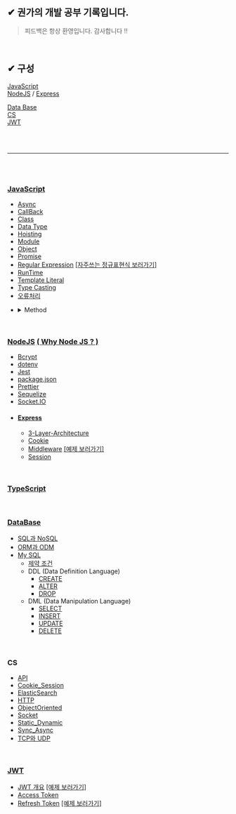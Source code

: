 ## ✔ 권가의 개발 공부 기록입니다.

>피드백은 항상 환영입니다. 감사합니다 !!

<!-- 정리해야하는 부분 기록..-->
<!-- 운영체제 : 데드락, 뮤텍스, 세마포어 개념 정리하기... 메리크리스마스 @@@! nestjs 순환 종속성 관련해서 정리하기, 프로젝트 로그인 부분 트러블  아 깃 이그노어 진짜   -->


</br>

<!-- ✔ <hr> -->
## ✔ 구성  

[JavaScript](#JavaScript)  
[NodeJS](#NodeJS)  /  [Express](#Express)  
<!-- [TypeScript](#TypeScript) -->
[Data Base](#DataBase)  
[CS](#CS)  
[JWT](#JWT)

<!-- [Algorithms](#Algorithms) -->
</br></br>

***

</br></br>

### [JavaScript](./src/JS/JavaScript.md)
* [Async](./src/JS/Async.md)
* [CallBack](./src/JS/CallBack.md)
* [Class](./src/JS/Class.md)
* [Data Type](./src/JS/DataType.md)
* [Hoisting](./src/JS/Hoisting.md)
* [Module](./src/JS/Module.md)
* [Object](./src/JS/Object.md)
* [Promise](./src/JS/Promise.md)
* [Regular Expression](./src/JS/Regular_Expression.md) [\[자주쓰는 정규표현식 보러가기\]](./src/JS/Regular_Expression2.md)
* [RunTime](./src/JS/Runtime.md)
* [Template Literal](./src/JS/TemplateLiteral.md)
* [Type Casting](./src/JS/TypeCasting.md)   
* [오류처리](./src/JS/Error.md)
<!-- * 암호화 https://inpa.tistory.com/entry/NODE-%F0%9F%93%9A-crypto-%EB%AA%A8%EB%93%88-%EC%95%94%ED%98%B8%ED%99%94#%EC%95%94%ED%98%B8%ED%99%94%EC%97%90_%EC%82%AC%EC%9A%A9%EB%90%98%EB%8A%94_%EB%A9%94%EC%86%8C%EB%93%9C -->
* <details><summary> Method</summary>
  <div markdown="1">

  * [Array.indexOf()](./src/JS/Method/Array.indexOf().md)
  * [Array.isArray()](./src/JS/Method/Array.isArray().md)
  * [Array.pop()](./src/JS/Method/Array.pop().md)
  * [Array.push()](./src/JS/Method/Array.push().md)
  * [Array.shift()](./src/JS/Method/Array.shift().md)
  * [Array.unshift()](./src/JS/Method/Array.unshift().md)
  * [JSON.parse()](./src/JS/Method/JSON.parse().md)
  </div>
  </details>


 
<br>

### [NodeJS](./src/NodeJS/NodeJS.md) [( Why Node JS ? )](https://github.com/kwon-ga/TIL/blob/master/src/NodeJS/why.md)
* [Bcrypt](./src/NodeJS/Bcrypt.md)
* [dotenv](./src/NodeJS/dotenv.md)
* [Jest](./src/NodeJS/Jest.md)
* [package.json](./src/NodeJS/package.json.md)
* [Prettier](./src/NodeJS/Prettier.md)
* [Sequelize](./src/NodeJS/Sequelize.md)
* [Socket.IO](./src/NodeJS/Socket.IO.md)
  <!-- * [joi](-) // 업데이트해야함 !!  https://joi.dev/api/?v=17.6.1 -->
<!--crypto -->
* #### [Express](./src/NodeJS/Express/Express.md)
  * [3-Layer-Architecture](src/NodeJS/Express/3-Layer-Architecture.md)
  * [Cookie](./src/NodeJS/Express/Cookie.md)
  * [Middleware](./src/NodeJS/Express/Middleware.md) [\[예제 보러가기\]](./src/NodeJS/Express/Middleware_example.md)
  * [Session](./src/NodeJS/Express/Session.md)

<br>

### [TypeScript](./src/typescript/TypeScript.md)

<br>

### [DataBase](./src/DataBase/DataBase.md) 
  * [SQL과 NoSQL](./src/DataBase/SQL_NoSQL.md)
  * [ORM과 ODM](./src/DataBase/ORM_ODM.md)
* [My SQL](./src/DataBase/MySQL/MySQL.md)
  * [제약 조건](./src/DataBase/MySQL/Constraint.md)
  * DDL (Data Definition Language)
    * [CREATE](./src/DataBase/MySQL/CREATE.md)
    * [ALTER](./src/DataBase/MySQL/ALTER.md)
    * [DROP](./src/DataBase/MySQL/DROP.md)
  * DML (Data Manipulation Language)
    * [SELECT](./src/DataBase/MySQL/SELECT.md)
    * [INSERT](./src/DataBase/MySQL/INSERT.md)
    * [UPDATE](./src/DataBase/MySQL/UPDATE.md)
    * [DELETE](./src/DataBase/MySQL/DELETE.md)
  <!-- * DCL (Data Control Language)
    * [GRANT](./src/DataBase/MySQL/GRANT.md)
    * [REVOKE](./src/DataBase/MySQL/REVOKE.md)
    * [COMMIT](./src/DataBase/MySQL/COMMIT.md)
    * [ROLLBACK](./src/DataBase/MySQL/ROLLBACK.md) -->
<!-- * #### [MongoDB]()
  * [-](-) -->

<br>

### CS
* [API](./src/CS/API.md)
* [Cookie_Session](./src/CS/Cookie_Session.md)
* [ElasticSearch](./src/CS/ElasticSearch.md)
* [HTTP](./src/CS/HTTP.md)
* [ObjectOriented](./src/CS/ObjectOriented.md)
* [Socket](./src/CS/Socket.md)
* [Static_Dynamic](./src/CS/Static_Dynamic.md)
* [Sync_Async](./src/CS/Sync_Async.md)
* [TCP와 UDP](./src/CS/TCP_UDP.md)

<br>

###  [JWT](https://jwt.io/)
  * [JWT 개요](./src/JWT/JWT.md)
[\[예제 보러가기\]](./src/JWT/JWT_example.md)
  * [Access Token](./src/JWT/AccessToken.md)
  * [Refresh Token](./src/JWT/RefreshToken.md)
[\[예제 보러가기\]](./src/JWT/Token_example.md)


<!-- <br><br>

### ✅ Interview

<br>

- [ ] 01장 : 시간복잡도와 공간복잡도
- [X] 02장 : [스택, 큐 자료구조](src/Interview/02.md)
- [X] 03장 : [배열, 링크드리스트](src/Interview/03.md)
- [X] 04장 : [트랜잭션](src/Interview/04.md)
- [X] 05장 : [정규화](src/Interview/05.md)
- [X] 06장 : [CORS](src/Interview/06.md)
- [X] 07장 : [var, let, const](src/Interview/07.md)
- [X] 08장 : [Promise](src/Interview/08.md)
- [X] 09장 : [Hoisting](src/Interview/09.md)
- [ ] 10장 : [async await](src/Interview/0.md)

---

- [ ] 11장 : Arrow Function
- [ ] 12장 : ‘==’와 ‘===’
- [ ] 13장 : Express
- [ ] 14장 : npm
- [ ] 15장 : web server, NGINX, Apache
- [ ] 16장 : 동기와 비공기
- [ ] 17장 : 모든 요소에 인덱스를 걸지 않는 이유
- [ ] 18장 : 이분탐색
- [ ] 19장 : 트리, 그래프
- [ ] 20장 : 인덱스의 원리

---

- [ ] 21장 : 복합인덱스
- [ ] 22장 : HTTP HTTPS
- [ ] 23장 : TCP 3 way handshake
- [ ] 24장 : TCP UDP
- [ ] 25장 : Base64 인코딩
- [ ] 26장 : 프로세스와 스레드
- [ ] 27장 : Call by reference
- [ ] 28장 : 동시성과 병렬성
- [ ] 29장 : 깊은 복사와 얕은 복사
- [ ] 30장 : JS의 passed by value 와 passed by reference

---

- [ ] 31장 : 고차함수
- [ ] 32장 : JWT
- [ ] 33장 : Node JS
- [ ] 34장 : 이벤트 루프
- [ ] 35장 : 트랜스파일러와 번들러 -->

<!--
###  Algorithms
* <details><summary> Math </summary>
  <div markdown="2">

  <!-- * [Bit Manipulation](src/algorithms/math/bits.md) - 비트 쪼개기! -->
  <!-- * `B` [팩토리얼](src/algorithms/math/factorial.md) -->
  <!-- * `B` [피보나치 수](src/algorithms/math/fibonacci)
  * `B` [소수 판별](src/algorithms/math/primality-test) (trial division 방식)
  * `B` [유클리드 호제법](src/algorithms/math/euclidean-algorithm) - 최대공약수 (GCD)
  * `B` [최소 공배수](src/algorithms/math/least-common-multiple) - LCM
  * `B` [에라토스테네스의 체](src/algorithms/math/sieve-of-eratosthenes) - 특정수 이하의 모든 소수 찾기
  * `B` [2의 거듭제곱 판별법](src/algorithms/math/is-power-of-two) - 어떤 수가 2의 거듭제곱인지 판별 (naive 와 bitwise 알고리즘)
  * `B` [파스칼 삼각형](src/algorithms/math/pascal-triangle)
  * `A` [자연수 분할](src/algorithms/math/integer-partition)
  * `A` [리우 후이 π 알고리즘](src/algorithms/math/liu-hui) - N-각형을 기반으로 π 근사치 구하기 -->
  <!-- </div>
  </details>
* <details><summary> Sets</summary>
  <div markdown="3">
   -->
  <!-- * `B` [카티지언 프로덕트](src/algorithms/sets/cartesian-product) - 곱집합
  * `B` [Fisher–Yates 셔플](src/algorithms/sets/fisher-yates) - 유한 시퀀스의 무작위 순열
  * `A` [멱집합](src/algorithms/sets/power-set) - 집합의 모든 부분집합
  * `A` [순열](src/algorithms/sets/permutations) (반복 유,무)
  * `A` [조합](src/algorithms/sets/combinations) (반복 유,무)
  * `A` [최장 공통 부분수열](src/algorithms/sets/longest-common-subsequence) (LCS)
  * `A` [최장 증가 수열](src/algorithms/sets/longest-increasing-subsequence)
  * `A` [Shortest Common Supersequence](src/algorithms/sets/shortest-common-supersequence) (SCS)
  * `A` [배낭 문제](src/algorithms/sets/knapsack-problem) - "0/1" 과 "Unbound"
  * `A` [최대 구간합](src/algorithms/sets/maximum-subarray) - "브루트 포스" 과 "동적 계획법" (Kadane's) 버전
  * `A` [조합 합](src/algorithms/sets/combination-sum) - 특정 합을 구성하는 모든 조합 찾기 -->
  <!-- </div>
  </details>

* <details><summary> String</summary>
  <div markdown="4"> -->

  <!-- * `B` [해밍 거리](src/algorithms/string/hamming-distance) - 심볼이 다른 위치의 갯수
  * `A` [편집 거리](src/algorithms/string/levenshtein-distance) - 두 시퀀스 간위 최소 편집거리
  * `A` [커누스-모리스-프랫 알고리즘](src/algorithms/string/knuth-morris-pratt) (KMP 알고리즘) - 부분 문자열 탐색 (패턴 매칭)
  * `A` [Z 알고리즘](src/algorithms/string/z-algorithm) - 부분 문자열 탐색 (패턴 매칭)
  * `A` [라빈 카프 알고리즘](src/algorithms/string/rabin-karp) - 부분 문자열 탐색
  * `A` [최장 공통 부분 문자열](src/algorithms/string/longest-common-substring)
  * `A` [정규 표현식 매칭](src/algorithms/string/regular-expression-matching) -->
  
  <!-- </div>
  </details>

* <details><summary> Searches</summary>
  <div markdown="5"> -->

  <!-- * `B` [선형 탐색](src/algorithms/search/linear-search)
  * `B` [점프 탐색](src/algorithms/search/jump-search) (or Block Search) - 정렬된 배열에서 탐색
  * `B` [이진 탐색](src/algorithms/search/binary-search) - 정렬된 배열에서 탐색
  * `B` [보간 탐색](src/algorithms/search/interpolation-search) - 균등한 분포를 이루는 정렬된 배열에서 탐색
   -->
  <!-- </div>
  </details>

* <details><summary> Sorting</summary>
  <div markdown="5"> -->

  <!-- * `B` [거품 정렬](src/algorithms/sorting/bubble-sort)
  * `B` [선택 정렬](src/algorithms/sorting/selection-sort)
  * `B` [삽입 정렬](src/algorithms/sorting/insertion-sort)
  * `B` [힙 정렬](src/algorithms/sorting/heap-sort)
  * `B` [병합 정렬](src/algorithms/sorting/merge-sort)
  * `B` [퀵 정렬](src/algorithms/sorting/quick-sort) - 제자리(in-place)와 제자리가 아닌(non-in-place) 구현
  * `B` [셸 정렬](src/algorithms/sorting/shell-sort)
  * `B` [계수 정렬](src/algorithms/sorting/counting-sort)
  * `B` [기수 정렬](src/algorithms/sorting/radix-sort) -->
  
  <!-- </div>
  </details>

* <details><summary> Trees</summary>
  <div markdown="5"> -->

  <!-- * `B` [깊이 우선 탐색](src/algorithms/tree/depth-first-search) (DFS)
  * `B` [너비 우선 탐색](src/algorithms/tree/breadth-first-search) (BFS) -->
  
  <!-- </div>
  </details>

* <details><summary> Graphs</summary>
  <div markdown="5"> -->

  <!-- * `B` [깊이 우선 탐색](src/algorithms/graph/depth-first-search) (DFS)
  * `B` [너비 우선 탐색](src/algorithms/graph/breadth-first-search) (BFS)
  * `B` [크루스칼 알고리즘](src/algorithms/graph/kruskal) - 최소 신장 트리 찾기 (MST) 무방향 가중 그래프
  * `A` [다익스트라 알고리즘](src/algorithms/graph/dijkstra) - 한 점에서 다른 모든 점까지 최단 거리 찾기
  * `A` [벨만-포드 알고리즘](src/algorithms/graph/bellman-ford) - 한 점에서 다른 모든 점까지 최단 거리 찾기
  * `A` [플로이드-워셜 알고리즘](src/algorithms/graph/floyd-warshall) - 모든 종단 간의 최단거리 찾기
  * `A` [사이클 탐지](src/algorithms/graph/detect-cycle) - 유방향, 무방향 그래프 (DFS 와 Disjoint Set 에 기반한 버전)
  * `A` [프림 알고리즘](src/algorithms/graph/prim) - 무방향 가중치 그래프에서 최소 신장 트리 (MST) 찾기
  * `A` [위상 정렬](src/algorithms/graph/topological-sorting) - DFS 방식
  * `A` [단절점](src/algorithms/graph/articulation-points) - 타잔의 알고리즘 (DFS 기반)
  * `A` [단절선](src/algorithms/graph/bridges) - DFS 기반 알고리즘
  * `A` [오일러 경로 와 오일러 회로](src/algorithms/graph/eulerian-path) - Fleury의 알고리즘 - 모든 엣지를 한번만 방문
  * `A` [해밀턴 경로](src/algorithms/graph/hamiltonian-cycle) - 모든 꼭짓점을 한번만 방문
  * `A` [강결합 컴포넌트](src/algorithms/graph/strongly-connected-components) - Kosaraju의 알고리즘
  * `A` [외판원 문제](src/algorithms/graph/travelling-salesman) - 각 도시를 다 방문하고 다시 출발점으로 돌아오는 최단 경로 찾기 -->
  
  <!-- </div>
  </details>

* <details><summary> Uncategorized</summary>
  <div markdown="5"> -->

  <!-- * `B` [하노이 탑](src/algorithms/uncategorized/hanoi-tower)
  * `B` [정방 행렬 회전](src/algorithms/uncategorized/square-matrix-rotation) - 제자리(in-place) 알고리즘
  * `B` [점프 게임](src/algorithms/uncategorized/jump-game) - 백트래킹, 동적계획법 (top-down + bottom-up), 탐욕 알고리즘 예제
  * `B` [Unique 경로](src/algorithms/uncategorized/unique-paths) - 백트래킹, 동적계획법, 파스칼 삼각형에 기반한 예제
  * `B` [빗물 담기 문제](src/algorithms/uncategorized/rain-terraces) - trapping rain water problem (동적계획법, 브루트포스 버전)
  * `A` [N-Queens 문제](src/algorithms/uncategorized/n-queens)
  * `A` [기사의 여행 문제](src/algorithms/uncategorized/knight-tour) -->
  
  <!-- </div>
  </details> -->




<!-- 
### 패러다임별 알고리즘

알고리즘 패러다임 이란, 알고리즘이 주어진 문제를 해결하기 위해 채택한 기초가 되는 일반적인 방법 혹은 접근법입니다. 알고리즘이 해결하는 문제나 알고리즘의 동작 방식이 완전히 다르더라도,알고리즘의 동작 원칙이 같으면 같은 패러다음을 사용했다고 말할 수 있으며, 주로 알고리즘을 구분하는 기준으로 쓰인다. 알고리즘이 일반적인 컴퓨터의 프로그램에 대한 개념보다 보다 더 추상적인 개념인 것처럼 알고리즘의 패러다임은 명확히 정의된 수학적 실체가 있는 것이 아니기 때문에 그 어떤 알고리즘의 개념보다도 훨씬 추상적인 개념입니다.

* **브루트 포스(Brute Force)** - 가능한 모든 경우를 탐색한 뒤 최적을 찾아내는 방식입니다.
  * `B` [선형 탐색](src/algorithms/search/linear-search)
  * `B` [빗물 담기 문제](src/algorithms/uncategorized/rain-terraces) - trapping rain water problem
  * `A` [최대 구간합](src/algorithms/sets/maximum-subarray)
  * `A` [외판원 문제](src/algorithms/graph/travelling-salesman) - 각 도시를 다 방문하고 다시 출발점으로 돌아오는 최단 경로 찾기
* **탐욕 알고리즘(Greedy)** - 이후를 고려하지 않고 현재 시점에서 가장 최적인 선택을 하는 방식입니다.
  * `B` [점프 게임](src/algorithms/uncategorized/jump-game)
  * `A` [쪼갤수 있는 배낭 문제](src/algorithms/sets/knapsack-problem)
  * `A` [다익스트라 알고리즘](src/algorithms/graph/dijkstra) - 모든 점 까지의 최단거리 찾기
  * `A` [프림 알고리즘](src/algorithms/graph/prim) - 무방향 가중치 그래프에서 최소 신창 트리 (MST) 찾기
  * `A` [크루스칼 알고리즘](src/algorithms/graph/kruskal) - 무방향 가중치 그래프에서 최소 신창 트리 (MST) 찾기
* **분할 정복법(Divide and Conquer)** - 문제를 여러 작은 문제로 분할한 뒤 해결하는 방식입니다.
  * `B` [이진 탐색](src/algorithms/search/binary-search)
  * `B` [하노이 탑](src/algorithms/uncategorized/hanoi-tower)
  * `B` [파스칼 삼각형](src/algorithms/math/pascal-triangle)
  * `B` [유클리드 호제법](src/algorithms/math/euclidean-algorithm) - 최대공약수 계산 (GCD)
  * `B` [병합 정렬](src/algorithms/sorting/merge-sort)
  * `B` [퀵 정렬](src/algorithms/sorting/quick-sort)
  * `B` [트리 깊이 우선 탐색](src/algorithms/tree/depth-first-search) (DFS)
  * `B` [그래프 깊이 우선 탐색](src/algorithms/graph/depth-first-search) (DFS)
  * `B` [점프 게임](src/algorithms/uncategorized/jump-game)
  * `A` [순열](src/algorithms/sets/permutations) (반복 유,무)
  * `A` [조합](src/algorithms/sets/combinations) (반복 유,무)
* **동적 계획법(Dynamic Programming)** - 이전에 찾은 결과를 이용하여 최종적으로 해결하는 방식입니다.
  * `B` [피보나치 수](src/algorithms/math/fibonacci)
  * `B` [점프 게임](src/algorithms/uncategorized/jump-game)
  * `B` [Unique Paths](src/algorithms/uncategorized/unique-paths)
  * `B` [빗물 담기 문제](src/algorithms/uncategorized/rain-terraces) - trapping rain water problem
  * `A` [편집 거리](src/algorithms/string/levenshtein-distance) - 두 시퀀스 간의 최소 편집 거리
  * `A` [최장 공통 부분 수열](src/algorithms/sets/longest-common-subsequence) (LCS)
  * `A` [최장 공통 부분 문자열](src/algorithms/string/longest-common-substring)
  * `A` [최장 증가 수열](src/algorithms/sets/longest-increasing-subsequence)
  * `A` [Shortest Common Supersequence](src/algorithms/sets/shortest-common-supersequence)
  * `A` [0/1 배낭 문제](src/algorithms/sets/knapsack-problem)
  * `A` [자연수 분할](src/algorithms/math/integer-partition)
  * `A` [최대 구간합](src/algorithms/sets/maximum-subarray)
  * `A` [벨만-포드 알고리즘](src/algorithms/graph/bellman-ford) - 모든 점 까지의 최단 거리 찾기
  * `A` [플로이드-워셜 알고리즘](src/algorithms/graph/floyd-warshall) - 모든 종단 간의 최단거리 찾기
  * `A` [정규 표현식 매칭](src/algorithms/string/regular-expression-matching)
* **백트래킹(Backtracking)** - 모든 가능한 경우를 고려한다는 점에서 브루트 포스와 유사합니다. 하지만 다음 단계로 넘어갈때 마다 모든 조건을 만족했는지 확인하고 진행합니다. 만약 조건을 만족하지 못했다면 뒤로 돌아갑니다 (백트래킹). 그리고 다른 경로를 선택합니다. 보통 상태를  유지한 DFS 탐색을 많이 사용합니다.
  * `B` [점프 게임](src/algorithms/uncategorized/jump-game)
  * `B` [Unique Paths](src/algorithms/uncategorized/unique-paths)
  * `A` [해밀턴 경로](src/algorithms/graph/hamiltonian-cycle) - 모든 점을 한번씩 방문
  * `A` [N-Queens 문제](src/algorithms/uncategorized/n-queens)
  * `A` [기사의 여행](src/algorithms/uncategorized/knight-tour)
  * `A` [조합 합](src/algorithms/sets/combination-sum) - 특정 합을 구성하는 모든 조합 찾기
* **분기 한정법** - 백트래킹으로 찾은 각 단계의 최소 비용이 드는 해를 기억해 두고 있다가, 이 비용을 이용해서 더 낮은 최적의 해를 찾습니다. 기억해둔 최소 비용들을 이용해 더 높은 비용이 드는 해결법을 탐색 안함으로써 불필요한 시간 소모를 줄입니다. 보통 상태 공간 트리의 DFS 탐색을 이용한 BFS 탐색 방식에서 사용됩니다. --> 
